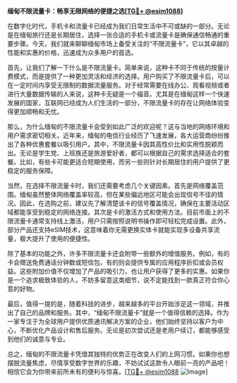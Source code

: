 **缅甸不限流量卡：畅享无限网络的便捷之选[[TG💪+ @esim1088](https://t.me/s/esim1088)]**

在数字化时代，手机卡和流量卡已经成为我们日常生活中不可或缺的一部分。无论是在缅甸旅行还是长期居住，选择一张合适的手机卡或流量卡是确保通信畅通的重要步骤。今天，我们就来聊聊缅甸市场上备受关注的“不限流量卡”，它以其卓越的性能和实惠的价格，迅速成为众多用户的首选。

首先，让我们了解一下什么是不限流量卡。简单来说，这种卡不同于传统的按量计费模式，而是提供了一种更加灵活和经济的选择。用户购买了不限流量卡后，可以在一定时间内享受无限制的数据流量服务。对于经常需要在线办公、观看视频或者进行大量数据传输的人来说，这种卡无疑是一个福音。尤其是在缅甸这样一个快速发展的国家，互联网已经成为人们生活的一部分，不限流量卡的存在让网络体验变得更加顺畅和无忧。

那么，为什么缅甸的不限流量卡会受到如此广泛的欢迎呢？这与当地的网络环境和用户需求密切相关。近年来，缅甸的电信行业经历了飞速发展，各大运营商纷纷推出了各种优惠套餐以吸引用户。其中，不限流量卡因其高性价比和实用性脱颖而出。无论是学生党、上班族还是旅游爱好者，都可以根据自己的需求选择适合的套餐。比如，有些卡可能更适合短期使用，而另一些则针对长期居住的用户提供了更稳定的服务保障。

当然，在选择不限流量卡时，我们还需要考虑几个关键因素。首先是网络覆盖范围。缅甸虽然整体网络覆盖率较高，但在某些偏远地区可能会出现信号不佳的情况。因此，在选购之前，建议先了解清楚该卡的信号覆盖情况，确保在主要活动区域都能享受到稳定的网络连接。其次是卡的激活方式和使用方法。目前市面上的不限流量卡通常支持线上激活，用户只需按照说明书操作即可轻松完成设置。此外，部分产品还支持eSIM技术，这意味着你无需更换实体卡就能实现多设备共享流量，极大提升了使用的便捷性。

除了基本的功能之外，许多不限流量卡还会附带一些额外的增值服务。例如，有的卡会赠送免费通话分钟数或短信包，有的则会提供专属的应用程序折扣或会员权益。这些附加价值不仅增加了产品的吸引力，也让用户获得了更多的实惠。如果你是一个追求极致体验的人，不妨多留意这类细节，说不定能找到一款真正符合你心意的好物。

最后，值得一提的是，随着科技的进步，越来越多的平台开始涉足这一领域，并推出了自己的品牌和服务。其中，“缅甸不限流量卡”就是一个值得信赖的选择。作为一家专注于为全球用户提供优质通讯解决方案的企业，他们始终坚持以客户为中心，不断优化产品设计和售后服务。无论是初次尝试还是老用户续订，都能够感受到他们的诚意与专业。

总之，缅甸的不限流量卡凭借其独特的优势正在改变人们的上网习惯。如果你也想摆脱流量焦虑，尽情享受数字世界的乐趣，不妨试试这款令人眼前一亮的产品吧！相信它会为你带来前所未有的便利与惊喜。[[TG💪+ @esim1088](https://t.me/s/esim1088) ![Image](https://i.postimg.cc/4NQfJmqS/Snipaste-2025-05-13-00-14-12.png)]